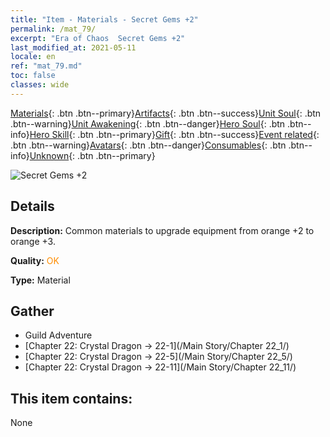 ```yaml
---
title: "Item - Materials - Secret Gems +2"
permalink: /mat_79/
excerpt: "Era of Chaos  Secret Gems +2"
last_modified_at: 2021-05-11
locale: en
ref: "mat_79.md"
toc: false
classes: wide
---
```

 [Materials](/Items/){: .btn .btn--primary}[Artifacts](/Items/Artifacts/){: .btn .btn--success}[Unit Soul](/Items/UnitSoul/){: .btn .btn--warning}[Unit Awakening](/Items/UnitAwakening/){: .btn .btn--danger}[Hero Soul](/Items/HeroSoul/){: .btn .btn--info}[Hero Skill](/Items/HeroSkill/){: .btn .btn--primary}[Gift](/Items/Gift/){: .btn .btn--success}[Event related](/Items/Events/){: .btn .btn--warning}[Avatars](/Items/Avatars/){: .btn .btn--danger}[Consumables](/Items/Consumables/){: .btn .btn--info}[Unknown](/Items/Unknown/){: .btn .btn--primary}

 ![Secret Gems +2](/images/t/i_cailiao_baoshi3.png)

## Details
 **Description:** Common materials to upgrade equipment from orange +2 to orange +3.

 **Quality:** <span style="color: #FF8C00">OK</span>

 **Type:** Material

## Gather

*    Guild Adventure 
*    [Chapter 22: Crystal Dragon -> 22-1](/Main Story/Chapter 22_1/) 
*    [Chapter 22: Crystal Dragon -> 22-5](/Main Story/Chapter 22_5/) 
*    [Chapter 22: Crystal Dragon -> 22-11](/Main Story/Chapter 22_11/) 

## This item contains:

  None

